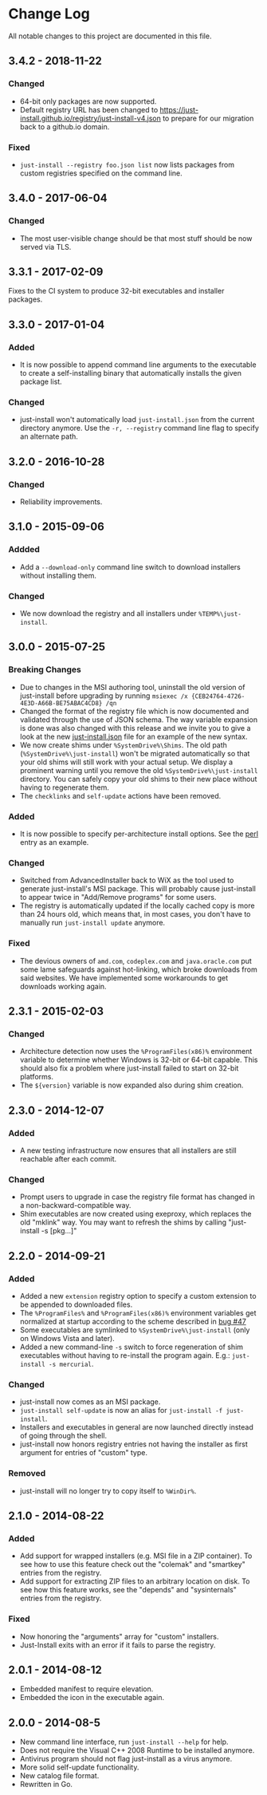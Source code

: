 # Change Log

All notable changes to this project are documented in this file.

## 3.4.2 - 2018-11-22

### Changed

* 64-bit only packages are now supported.
* Default registry URL has been changed to
  <https://just-install.github.io/registry/just-install-v4.json> to prepare for our migration
  back to a github.io domain.

### Fixed

* `just-install --registry foo.json list` now lists packages from custom registries specified on the
  command line.




## 3.4.0 - 2017-06-04

### Changed

* The most user-visible change should be that most stuff should be now served via TLS.




## 3.3.1 - 2017-02-09

Fixes to the CI system to produce 32-bit executables and installer packages.




## 3.3.0 - 2017-01-04

### Added

* It is now possible to append command line arguments to the executable to create a self-installing
  binary that automatically installs the given package list.


### Changed

* just-install won't automatically load `just-install.json` from the current directory anymore.
  Use the `-r, --registry` command line flag to specify an alternate path.




## 3.2.0 - 2016-10-28

### Changed

* Reliability improvements.




## 3.1.0 - 2015-09-06

### Addded

* Add a `--download-only` command line switch to download installers without installing them.


### Changed

* We now download the registry and all installers under `%TEMP%\just-install`.




## 3.0.0 - 2015-07-25

### Breaking Changes

* Due to changes in the MSI authoring tool, uninstall the old version of just-install before
  upgrading by running `msiexec /x {CEB24764-4726-4E3D-A66B-BE75ABAC4CD8} /qn`
* Changed the format of the registry file which is now documented and validated through the use of
  JSON schema. The way variable expansion is done was also changed with this release and we invite
  you to give a look at the new [just-install.json](just-install.json) file for an example of the
  new syntax.
* We now create shims under `%SystemDrive%\Shims`. The old path (`%SystemDrive%\just-install`) won't
  be migrated automatically so that your old shims will still work with your actual setup. We
  display a prominent warning until you remove the old `%SystemDrive%\just-install` directory. You
  can safely copy your old shims to their new place without having to regenerate them.
* The `checklinks` and `self-update` actions have been removed.


### Added

* It is now possible to specify per-architecture install options. See the
  [perl](https://github.com/just-install/just-install/blob/3ec45b3f03c01df68aa713269a3f0722019f81d5/just-install.json#L383-L388)
  entry as an example.


### Changed

* Switched from AdvancedInstaller back to WiX as the tool used to generate just-install's MSI
  package. This will probably cause just-install to appear twice in "Add/Remove programs" for some
  users.
* The registry is automatically updated if the locally cached copy is more than 24 hours old, which
  means that, in most cases, you don't have to manually run `just-install update` anymore.


### Fixed

* The devious owners of `amd.com`, `codeplex.com` and `java.oracle.com` put some lame safeguards
  against hot-linking, which broke downloads from said websites. We have implemented some
  workarounds to get downloads working again.




## 2.3.1 - 2015-02-03

### Changed

* Architecture detection now uses the `%ProgramFiles(x86)%` environment variable to determine
  whether Windows is 32-bit or 64-bit capable. This should also fix a problem where just-install
  failed to start on 32-bit platforms.
* The `${version}` variable is now expanded also during shim creation.




## 2.3.0 - 2014-12-07

### Added

* A new testing infrastructure now ensures that all installers are still reachable after
  each commit.

### Changed

* Prompt users to upgrade in case the registry file format has changed in a non-backward-compatible
  way.
* Shim executables are now created using exeproxy, which replaces the old "mklink" way. You may want
  to refresh the shims by calling "just-install -s [pkg...]"




## 2.2.0 - 2014-09-21

### Added

* Added a new `extension` registry option to specify a custom extension to be appended to
  downloaded files.
* The `%ProgramFiles%` and `%ProgramFiles(x86)%` environment variables get normalized at startup
  according to the scheme described in
  [bug #47](https://github.com/just-install/just-install/issues/47)
* Some executables are symlinked to `%SystemDrive%\just-install` (only on Windows Vista and later).
* Added a new command-line `-s` switch to force regeneration of shim executables without having to
  re-install the program again. E.g.: `just-install -s mercurial`.


### Changed

* just-install now comes as an MSI package.
* `just-install self-update` is now an alias for `just-install -f just-install`.
* Installers and executables in general are now launched directly instead of going through the
  shell.
* just-install now honors registry entries not having the installer as first argument for entries
  of "custom" type.


### Removed

* just-install will no longer try to copy itself to `%WinDir%`.




## 2.1.0 - 2014-08-22

### Added

* Add support for wrapped installers (e.g. MSI file in a ZIP container). To see how to use this
  feature check out the "colemak" and "smartkey" entries from the registry.
* Add support for extracting ZIP files to an arbitrary location on disk. To see how this feature
  works, see the "depends" and "sysinternals" entries from the registry.

### Fixed

* Now honoring the "arguments" array for "custom" installers.
* Just-Install exits with an error if it fails to parse the registry.




## 2.0.1 - 2014-08-12

* Embedded manifest to require elevation.
* Embedded the icon in the executable again.




## 2.0.0 - 2014-08-5

* New command line interface, run `just-install --help` for help.
* Does not require the Visual C++ 2008 Runtime to be installed anymore.
* Antivirus program should not flag just-install as a virus anymore.
* More solid self-update functionality.
* New catalog file format.
* Rewritten in Go.
